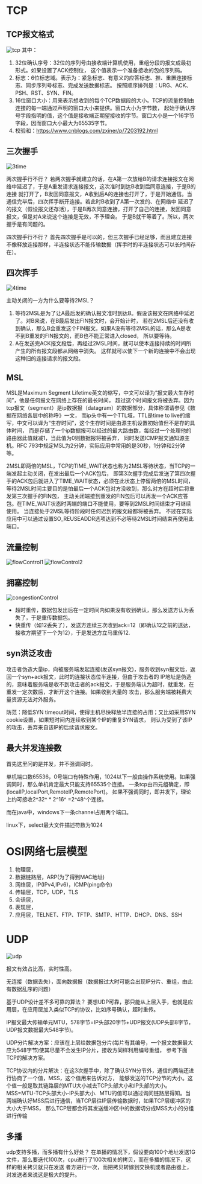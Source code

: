 # TCP
## TCP报文格式
![tcp](../images/tcp.PNG)
其中：
1. 32位确认序号：32位的序列号由接收端计算机使用，重组分段的报文成最初形式。如果设置了ACK控制位，
这个值表示一个准备接收的包的序列码。
2. 标志：6位标志域。表示为：紧急标志、有意义的应答标志、推、重置连接标志、同步序列号标志、完成发送数据标志。
按照顺序排列是：URG、ACK、PSH、RST、SYN、FIN。
3. 16位窗口大小：用来表示想收到的每个TCP数据段的大小。TCP的流量控制由连接的每一端通过声明的窗口大小来提供。窗口大小为字节数，
起始于确认序号字段指明的值，这个值是接收端正期望接收的字节。窗口大小是一个16字节字段，因而窗口大小最大为65535字节。
4. 校验和：https://www.cnblogs.com/zxiner/p/7203192.html
## 三次握手
![3time](../images/3time.png)

两次握手行不行？
若两次握手就建立的话，在A第一次放给B的请求连接报文在网络中延迟了，于是A重发请求连接报文，这次准时到达B收到后同意连接，于是B的连接
就打开了，B发回同意报文，A收到后A的连接也打开了，于是开始通信。当通信完毕后，四次挥手断开连接。若此时B收到了A第一次发的、在网络中
延迟了的报文（假设报文还存活），于是B再次同意连接，打开了自己的连接，发回同意报文，但是对A来说这个连接是无效，不予理会。
于是B就干等着了。所以，两次握手是有问题的。

四次握手行不行？
首先四次握手是可以的，但三次握手已经足够，而且建立连接不像释放连接那样，半连接状态不能传输数据（挥手时的半连接状态可以长时间存在）。
## 四次挥手
![4time](../images/4time.png)

主动关闭的一方为什么要等待2MSL？
1. 等待2MSL是为了让A最后发的确认报文准时到达B。假设该报文在网络中延迟了。对B来说，在B最后发出FIN报文时，会开始计时，
若在2MSL后还没有收到确认，那么B会重发这个FIN报文。如果A没有等待2MSL的话，那么A是收不到B重发的FIN报文的，而B也不能正常进入closed，
所以要等待。
2. A在发送完ACK报文段后，再经过2MSL时间，就可以使本连接持续的时间所产生的所有报文段都从网络中消失。
这样就可以使下一个新的连接中不会出现这种旧的连接请求的报文段。
## MSL
MSL是Maximum Segment Lifetime英文的缩写，中文可以译为“报文最大生存时间”，他是任何报文在网络上存在的最长时间，
超过这个时间报文将被丢弃。因为tcp报文（segment）是ip数据报（datagram）的数据部分，具体称谓请参见《数据在网络各层中的称呼》一文，
而ip头中有一个TTL域，TTL是time to live的缩写，中文可以译为“生存时间”，这个生存时间是由源主机设置初始值但不是存的具体时间，
而是存储了一个ip数据报可以经过的最大路由数，每经过一个处理他的路由器此值就减1，当此值为0则数据报将被丢弃，
同时发送ICMP报文通知源主机。RFC 793中规定MSL为2分钟，实际应用中常用的是30秒，1分钟和2分钟等。

2MSL即两倍的MSL，TCP的TIME_WAIT状态也称为2MSL等待状态，当TCP的一端发起主动关闭，在发出最后一个ACK包后，
即第3次握手完成后发送了第四次握手的ACK包后就进入了TIME_WAIT状态，必须在此状态上停留两倍的MSL时间，
等待2MSL时间主要目的是怕最后一个ACK包对方没收到，那么对方在超时后将重发第三次握手的FIN包，
主动关闭端接到重发的FIN包后可以再发一个ACK应答包。在TIME_WAIT状态时两端的端口不能使用，要等到2MSL时间结束才可继续使用。
当连接处于2MSL等待阶段时任何迟到的报文段都将被丢弃。
不过在实际应用中可以通过设置SO_REUSEADDR选项达到不必等待2MSL时间结束再使用此端口。
## 流量控制
![flowControl1](../images/flowControl1.png)
![flowControl2](../images/flowControl2.png)
## 拥塞控制
![congestionControl](../images/congestionControl.png)

* 超时重传，数据包发出后在一定时间内如果没有收到确认，那么发送方认为丢失了，于是重传数据包。
* 快重传（如12丢失了），发送方连续三次收到ack=12（即确认12之前的送达，接收方期望下一个为12），于是发送方立马重传12.
## syn洪泛攻击
攻击者伪造大量ip，向被服务端发起连接(发送syn报文)，服务收到syn报文后，返回一个syn+ack报文，此时的连接状态位半连接，但由于攻击者的
IP地址是伪造的，意味着服务端是收不到攻击者的ack报文，于是服务端认为超时，就重发，在重发一定次数后，才断开这个连接。如果收到大量的
攻击，那么服务端被耗费大量资源无法对外服务。

防范：降低SYN timeout时间，使得主机尽快释放半连接的占用；又比如采用SYN cookie设置，如果短时间内连续收到某个IP的重复SYN请求，
则认为受到了该IP的攻击，丢弃来自该IP的后续请求报文。
## 最大并发连接数
首先这里问的是并发，并不强调同时。

单机端口数65536，0号端口有特殊作用，1024以下一般由操作系统使用。如果强调同时，那么单机肯定最大只能支持65535个连接。
一条tcp由四元组确定，即(localIP,localPort,RemoteIP,RemotePort)。
如果不强调同时，即并发下，理论上约可接收2^32^ * 2^16^ =2^48^个连接。

而在java中，windows下一条channel占用两个端口。

linux下，select最大文件描述符数为1024
# OSI网络七层模型
1. 物理层，
2. 数据链路层，ARP(为了得到MAC地址)
3. 网络层，IP(IPv4,IPv6)，ICMP(ping命令)
4. 传输层，TCP，UDP，TLS
5. 会话层，
6. 表现层，
7. 应用层，TELNET、FTP、TFTP、SMTP、HTTP、DHCP、DNS、SSH
# UDP
![udp](../images/udp.PNG)

报文有效占比高，实时性高。

无连接（数据丢失），面向数据报（数据报过大时可能会出现IP分片、重组，由此有数据乱序的问题）

基于UDP设计差不多可靠的算法？
要想UDP可靠，那只能从上层入手，也就是应用层，在应用层加入类似TCP的协议，比如序号确认，超时重传。

IP报文最大传输单元MTU，578字节=IP头部20字节+UDP报文(UDP头部8字节，UDP报文数据最大548字节)。

UDP分片解决方案：应该在上层给数据包分片(每片有其编号，一个报文数据最大应为548字节)使其尽量不会发生IP分片，接收方同样利用编号重组，
参考下面TCP的解决方案。

TCP协议内的分片解决：在这3次握手中，除了确认SYN分节外，通信的两端还进行协商了一个值，MSS，这个值用来告诉对方，
能够发送的TCP分节的大小。这个值一般是取其链路层的MTU大小减去TCP头部大小和IP头部的大小。MSS=MTU-TCP头部大小-IP头部大小. 
MTU的值可以通过询问链路层得知。当两端确认好MSS后进行通信，当TCP层往IP层传输数据时，如果TCP层缓冲区的大小大于MSS，
那么TCP层都会将其发送缓冲区中的数据切分成MSS大小的分组进行传输
## 多播
udp支持多播，而多播有什么好处？
在单播的情况下，假设要向100个地址发送1G文件，那么要迭代100次，cpu进行了100次相关的拷贝，而在多播的情况下，这样的相关拷贝就只在发送
者方进行一次，而把拷贝转嫁到交换机或者路由器上，对发送者来说这是极大的提升。